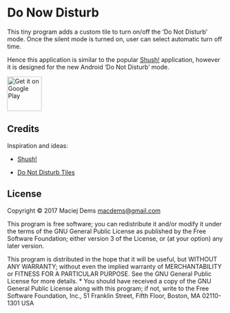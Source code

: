 # Do Now Disturb

This tiny program adds a custom tile to turn on/off the ‘Do Not Disturb’
mode. Once the silent mode is turned on, user can select automatic
turn off time.

Hence this application is similar to the popular [Shush!](https://play.google.com/store/apps/details?id=com.publicobject.shush&hl=pl)
application, however it is designed for the new Android ‘Do Not Disturb’
mode.

[<img alt='Get it on Google Play' height='80px' src='https://play.google.com/intl/en_us/badges/static/images/badges/en_badge_web_generic.png'/>](https://play.google.com/store/apps/details?id=com.macdems.disturbnow)

## Credits

Inspiration and ideas:

* [Shush!](https://play.google.com/store/apps/details?id=com.publicobject.shush&hl=pl)

* [Do Not Disturb Tiles](https://github.com/bskup/donotdisturbtiles)

## License

Copyright © 2017 Maciej Dems <macdems@gmail.com>

This program is free software; you can redistribute it and/or modify
it under the terms of the GNU General Public License as published by
the Free Software Foundation; either version 3 of the License, or
(at your option) any later version.

This program is distributed in the hope that it will be useful,
but WITHOUT ANY WARRANTY; without even the implied warranty of
MERCHANTABILITY or FITNESS FOR A PARTICULAR PURPOSE.  See the
GNU General Public License for more details.
*
You should have received a copy of the GNU General Public License
along with this program; if not, write to the Free Software Foundation,
Inc., 51 Franklin Street, Fifth Floor, Boston, MA 02110-1301  USA

